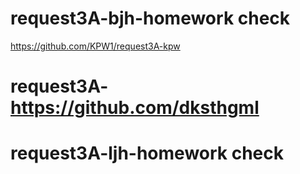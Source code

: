# request3A-bjh-homework check

https://github.com/KPW1/request3A-kpw

# request3A-https://github.com/dksthgml

# request3A-ljh-homework check
